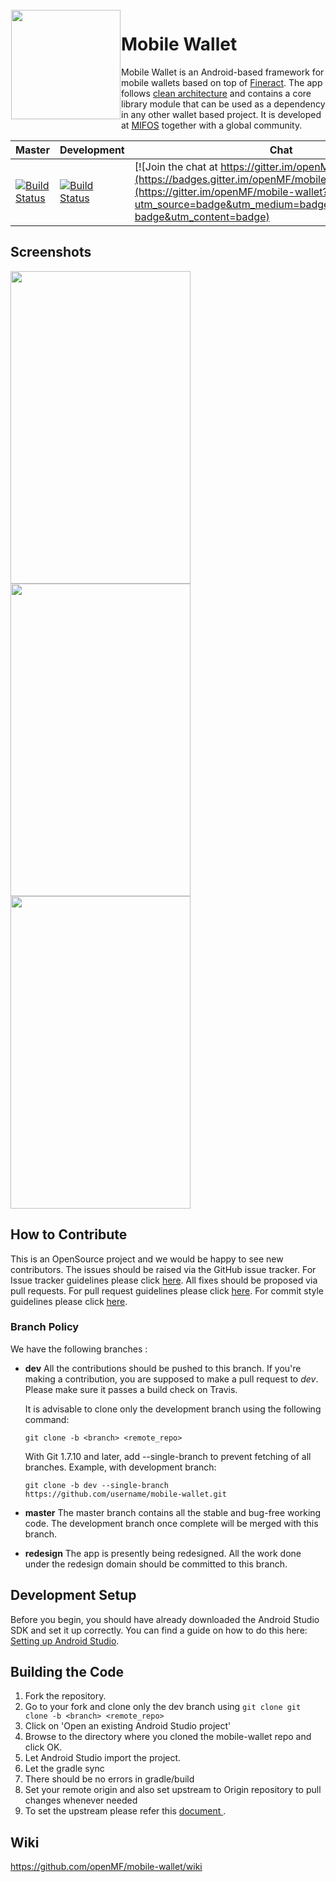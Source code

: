 <img height='175' src="https://user-images.githubusercontent.com/37406965/51083189-d5dc3a80-173b-11e9-8ca0-28015e0893ac.png" align="left" hspace="1" vspace="1">

# Mobile Wallet

Mobile Wallet is an Android-based framework for mobile wallets based on top of <a href='https://github.com/openMF/mobile-wallet/wiki/Fineract-backend'>Fineract</a>. The app follows 
<a href='https://github.com/openMF/mobile-wallet/wiki/Architecture'>clean architecture</a> and contains a core library module
that can be used as a dependency in any other wallet based project. It is developed at <a href='https://mifos.org/'>MIFOS</a> together with a global community.


| Master | Development | Chat |
|------------|-----------------|-----------------|
| [![Build Status](https://travis-ci.com/openMF/mobile-wallet.svg?branch=master)](https://travis-ci.com/openMF/mobile-wallet) | [![Build Status](https://travis-ci.com/openMF/mobile-wallet.svg?branch=dev)](https://travis-ci.com/openMF/mobile-wallet) | [![Join the chat at https://gitter.im/openMF/mobile-wallet](https://badges.gitter.im/openMF/mobile-wallet.svg)](https://gitter.im/openMF/mobile-wallet?utm_source=badge&utm_medium=badge&utm_campaign=pr-badge&utm_content=badge) |

## Screenshots

<p>
  <img src="https://user-images.githubusercontent.com/37406965/51085243-86f2cd00-175c-11e9-9f5e-8a2324cfda4a.jpg" width="288" height="500" />
  <img src="https://user-images.githubusercontent.com/37406965/51085245-8823fa00-175c-11e9-949a-c5292037b970.jpg" width="288" height="500" /> 
  <img src="https://user-images.githubusercontent.com/37406965/51085246-89552700-175c-11e9-9a5b-5a85ecb5bfae.jpg" width="288" height="500" />
</p>

## How to Contribute

This is an OpenSource project and we would be happy to see new contributors. The issues should be raised via the GitHub issue tracker.
For Issue tracker guidelines please click <a href="https://github.com/openMF/mobile-wallet/blob/master/.github/CONTRIBUTING.md">here</a>. All fixes should be proposed via pull requests.
For pull request guidelines please click <a href="https://github.com/openMF/mobile-wallet/blob/master/.github/CONTRIBUTING.md">here</a>. For commit style guidelines please click <a href="https://github.com/openMF/mobile-wallet/wiki/Commit-style-guide">here</a>.

### Branch Policy

We have the following branches :

 * **dev**
     All the contributions should be pushed to this branch. If you're making a contribution,
     you are supposed to make a pull request to _dev_.
     Please make sure it passes a build check on Travis.

     It is advisable to clone only the development branch using the following command:

    `git clone -b <branch> <remote_repo>`
    
    With Git 1.7.10 and later, add --single-branch to prevent fetching of all branches. Example, with development branch:

    `git clone -b dev --single-branch https://github.com/username/mobile-wallet.git`

 * **master**
   The master branch contains all the stable and bug-free working code. The development branch once complete will be merged with this branch.
   
 * **redesign**
   The app is presently being redesigned. All the work done under the redesign domain should be committed to this branch.
   
## Development Setup

Before you begin, you should have already downloaded the Android Studio SDK and set it up correctly. You can find a guide on how to do this here: [Setting up Android Studio](http://developer.android.com/sdk/installing/index.html?pkg=studio).

## Building the Code

1. Fork the repository.
2. Go to your fork and clone only the dev branch using `git clone git clone -b <branch> <remote_repo>`
3. Click on 'Open an existing Android Studio project'
4. Browse to the directory where you cloned the mobile-wallet repo and click OK.
5. Let Android Studio import the project.
6. Let the gradle sync
7. There should be no errors in gradle/build
8. Set your remote origin and also set upstream to Origin repository to pull changes whenever needed 
9. To set the upstream please refer this <a href="https://help.github.com/en/github/collaborating-with-issues-and-pull-requests/syncing-a-fork">document </a>.

## Wiki

https://github.com/openMF/mobile-wallet/wiki
